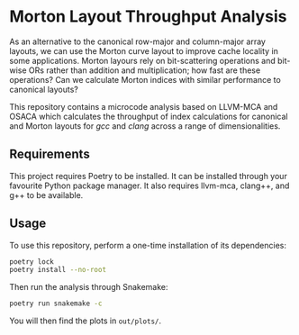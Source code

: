 # Morton Layout Throughput Analysis

As an alternative to the canonical row-major and column-major array layouts, we
can use the Morton curve layout to improve cache locality in some applications.
Morton layours rely on bit-scattering operations and bit-wise ORs rather than
addition and multiplication; how fast are these operations? Can we calculate
Morton indices with similar performance to canonical layouts?

This repository contains a microcode analysis based on LLVM-MCA and OSACA which
calculates the throughput of index calculations for canonical and Morton
layouts for _gcc_ and _clang_ across a range of dimensionalities.

## Requirements

This project requires Poetry to be installed. It can be installed through your
favourite Python package manager. It also requires llvm-mca, clang++, and g++
to be available.

## Usage

To use this repository, perform a one-time installation of its dependencies:

```bash
poetry lock
poetry install --no-root
```

Then run the analysis through Snakemake:

```bash
poetry run snakemake -c
```

You will then find the plots in `out/plots/`.
